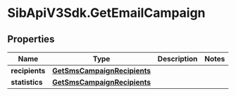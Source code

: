 # SibApiV3Sdk.GetEmailCampaign

## Properties
Name | Type | Description | Notes
------------ | ------------- | ------------- | -------------
**recipients** | [**GetSmsCampaignRecipients**](GetSmsCampaignRecipients.md) |  | 
**statistics** | [**GetSmsCampaignRecipients**](GetSmsCampaignRecipients.md) |  | 


